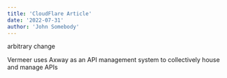 ```yaml
---
title: 'CloudFlare Article'
date: '2022-07-31'
author: 'John Somebody'
---
```

arbitrary change

Vermeer uses Axway as an API management system to collectively house and manage APIs